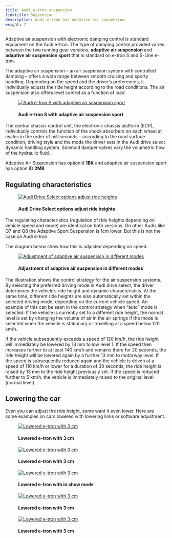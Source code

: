 ```yaml
---
title: Audi e-tron suspension
linktitle: Suspension 
description: Audi e-tron has adaptive air supsension.
weight: 7
---
```

<!-- markdownlint-disable MD033 -->

Adaptive air suspension with electronic damping control is standard equipment on the Audi e-tron. The type of damping control provided varies between the two running gear versions,
**adaptive air suspension** and **adaptive air suspension sport** that is standard on e-tron S and S-Line e-tron.

The adaptive air suspension – an air suspension system with controlled damping – offers a wide range between smooth cruising and sporty handling.
Depending on the speed and the driver’s preferences, it individually adjusts the ride height according to the road conditions.
The air suspension also offers level control as a function of load.

<figure>
    <a href="https://media.electrichasgoneaudi.net/multimedia/models/e-tron/drivetrain/suspension/adaptaiveairsuspensionsport.jpg">
        <img src="https://media.electrichasgoneaudi.net/multimedia/models/e-tron/drivetrain/suspension/adaptaiveairsuspensionsports.jpg" alt="Audi e-tron S with adaptive air suspension sport" title="Audi e-tron S with adaptive air suspension sport">
    </a>
    <figcaption><h4>Audi e-tron S with adaptive air suspension sport</h4></figcaption>
</figure>

The central chassis control unit, the electronic chassis platform (ECP), individually controls the function of the shock absorbers on each wheel at
cycles in the order of milliseconds – according to the road surface condition, driving style and the mode the driver sets in the Audi drive select dynamic handling system.
Solenoid damper valves vary the volumetric flow of the hydraulic fluid.

Adaptive Air Suspension has optionId **1BK** and adaptive air suspension sport has option ID **2MB**

## Regulating characteristics

<figure>
    <a href="https://media.electrichasgoneaudi.net/multimedia/models/e-tron/drivetrain/suspension/audidriveselect.png">
        <img src="https://media.electrichasgoneaudi.net/multimedia/models/e-tron/drivetrain/suspension/audidriveselects.png" alt="Audi Drive Select options adjust ride heights" title="Audi Drive Select options adjust ride heights">
    </a>
    <figcaption><h4>Audi Drive Select options adjust ride heights</h4></figcaption>
</figure>

The regulating characteristics (regulation of ride heights depending on vehicle speed and mode) are identical on both versions.
On other Audis like Q7 and Q8 the Adaptive Sport Suspension is 1cm lower. But this is not the case on Audi e-tron.

The diagram below show how this is adjusted depending on speed.

<figure>
    <a href="https://media.electrichasgoneaudi.net/multimedia/models/e-tron/drivetrain/suspension/suspensionmode.png">
        <img src="https://media.electrichasgoneaudi.net/multimedia/models/e-tron/drivetrain/suspension/suspensionmode.png" alt="Adjustment of adaptive air suspension in different modes" title="Adjustment of adaptive air suspension in different modes">
    </a>
    <figcaption><h4>Adjustment of adaptive air suspension in different modes</h4></figcaption>
</figure>

The illustration shows the control strategy for the air suspension systems. By selecting the preferred driving mode in Audi drive select, the driver determines the vehicle’s ride height and dynamic characteristics.
At the same time, different ride heights are also automatically set within the selected driving mode, depending on the current vehicle speed. An example of this can be seen in the control strategy when “auto” mode is selected:
If the vehicle is currently set to a different ride height, the normal level is set by changing the volume of air in the air springs if the mode is selected when the vehicle is stationary or travelling at a speed below 120 km/h.

If the vehicle subsequently exceeds a speed of 120 km/h, the ride height will immediately be lowered by 13 mm to low level 1. If the speed then increases further to at least 140 km/h and remains there for 20 seconds, the ride height will
be lowered again by a further 13 mm to motorway level. If the speed is subsequently reduced again and the vehicle is driven at a speed of 110 km/h or lower for a duration of 30 seconds,
the ride height is raised by 13 mm to the ride height previously set. If the speed is reduced further to 5 km/h, the vehicle is immediately raised to the original level (normal level).

## Lowering the car

Even you can adjust the ride height, some want it even lower. Here are some examples on cars lowered with lowering links or software adjustment.

<figure>
    <a href="https://media.electrichasgoneaudi.net/multimedia/models/e-tron/drivetrain/suspension/lowering1.jpg">
        <img src="https://media.electrichasgoneaudi.net/multimedia/models/e-tron/drivetrain/suspension/lowering1s.jpg" alt="Lowered e-tron with 3 cm" title="Lowered e-tron with 3 cm">
    </a>
    <figcaption><h4>Lowered e-tron with 3 cm</h4></figcaption>
</figure>

<figure>
    <a href="https://media.electrichasgoneaudi.net/multimedia/models/e-tron/drivetrain/suspension/lowering2.jpg">
        <img src="https://media.electrichasgoneaudi.net/multimedia/models/e-tron/drivetrain/suspension/lowering2s.jpg" alt="Lowered e-tron with 3 cm" title="Lowered e-tron with 3 cm">
    </a>
    <figcaption><h4>Lowered e-tron with 3 cm</h4></figcaption>
</figure>

<figure>
    <a href="https://media.electrichasgoneaudi.net/multimedia/models/e-tron/drivetrain/suspension/lowering3.jpg">
        <img src="https://media.electrichasgoneaudi.net/multimedia/models/e-tron/drivetrain/suspension/lowering3s.jpg" alt="Lowered e-tron with 3 cm" title="Lowered e-tron with 3 cm">
    </a>
    <figcaption><h4>Lowered e-tron with in show mode</h4></figcaption>
</figure>

<figure>
    <a href="https://media.electrichasgoneaudi.net/multimedia/models/e-tron/drivetrain/suspension/lowering4.jpg">
        <img src="https://media.electrichasgoneaudi.net/multimedia/models/e-tron/drivetrain/suspension/lowering4s.jpg" alt="Lowered e-tron with 3 cm" title="Lowered e-tron with 3 cm">
    </a>
    <figcaption><h4>Lowered e-tron with 3 cm</h4></figcaption>
</figure>

<figure>
    <a href="https://media.electrichasgoneaudi.net/multimedia/models/e-tron/drivetrain/suspension/lowering5.jpg">
        <img src="https://media.electrichasgoneaudi.net/multimedia/models/e-tron/drivetrain/suspension/lowering5s.jpg" alt="Lowered e-tron with 3 cm" title="Lowered e-tron with 3 cm">
    </a>
    <figcaption><h4>Lowered e-tron with 3 cm</h4></figcaption>
</figure>